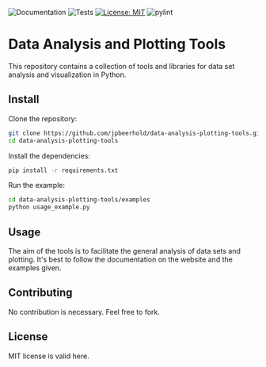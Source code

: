 ![Documentation](https://github.com/jpbeerhold/data-analysis-plotting-tools/actions/workflows/docs.yml/badge.svg)
![Tests](https://github.com/jpbeerhold/data-analysis-plotting-tools/actions/workflows/tests.yml/badge.svg)
[![License: MIT](https://img.shields.io/badge/License-MIT-red.svg)](https://opensource.org/licenses/MIT)
![pylint](https://img.shields.io/badge/PyLint-9.24-yellow?logo=python&logoColor=white)

# Data Analysis and Plotting Tools
This repository contains a collection of tools and libraries for data set analysis and visualization in Python.

## Install
Clone the repository:
```bash
git clone https://github.com/jpbeerhold/data-analysis-plotting-tools.git
cd data-analysis-plotting-tools
```
Install the dependencies:
```bash
pip install -r requirements.txt
```
Run the example:
```bash
cd data-analysis-plotting-tools/examples
python usage_example.py
```

## Usage
The aim of the tools is to facilitate the general analysis of data sets and plotting.
It's best to follow the documentation on the website and the examples given.

## Contributing
No contribution is necessary. Feel free to fork.

## License 
MIT license is valid here.

